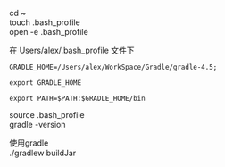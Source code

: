 cd ~  
touch .bash_profile  
open -e .bash_profile  

在 Users/alex/.bash_profile  文件下  
```
GRADLE_HOME=/Users/alex/WorkSpace/Gradle/gradle-4.5;

export GRADLE_HOME

export PATH=$PATH:$GRADLE_HOME/bin
```
source .bash_profile  
gradle -version  


使用gradle  
./gradlew buildJar  
